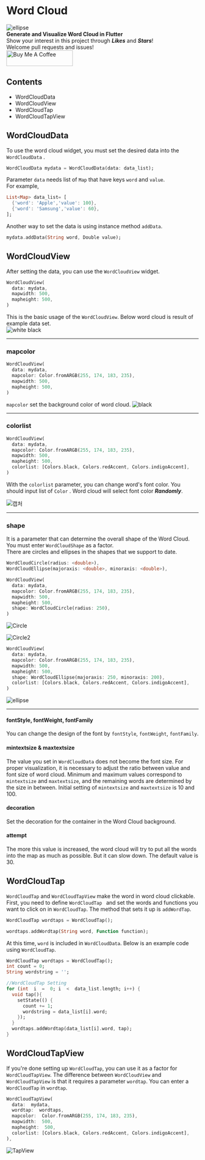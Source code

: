 # Word Cloud
![ellipse](https://drive.google.com/uc?export=view&id=1EU-mM0aG86_NO7G4seoeARUReDBw4vHQ)  
**Generate and Visualize Word Cloud in Flutter**  
Show your interest in this project through ***Likes*** and ***Stars***!  
Welcome pull requests and issues!  
<a href="https://www.buymeacoffee.com/rglie" target="_blank"><img src="https://cdn.buymeacoffee.com/buttons/default-orange.png" alt="Buy Me A Coffee" height="41" width="174"></a>  

## Contents
+ WordCloudData
+ WordCloudView
+ WordCloudTap
+ WordCloudTapView

## WordCloudData
To use the word cloud widget, you must set the desired data into the `WordCloudData` .  
```dart
WordCloudData mydata = WordCloudData(data: data_list);
```
Parameter `data` needs list of `Map` that have keys `word` and `value`.  
For example,
```dart
List<Map> data_list= [
  {'word': 'Apple','value': 100},
  {'word': 'Samsung','value': 60},
];
```
Another way to set the data is using instance method `addData`.  
```dart
mydata.addData(String word, Double value);
```

## WordCloudView
After setting the data, you can use the `WordCloudView` widget.
```dart
WordCloudView(
  data: mydata,
  mapwidth: 500,
  mapheight: 500,
)
```
This is the basic usage of the `WordCloudView`.  Below word cloud is result of example data set.    
![white black](https://drive.google.com/uc?export=view&id=1xc0z_mBl0YF94ECMhIkFX7UkJd1PETbW)


---
### mapcolor
```dart
WordCloudView(
  data: mydata,
  mapcolor: Color.fromARGB(255, 174, 183, 235),
  mapwidth: 500,
  mapheight: 500,
)
```
`mapcolor` set the background color of word cloud.
![black](https://drive.google.com/uc?export=view&id=1XOT6A5_G5Y5V9gkOWwYXDPGdYlXmFSbC)

  
---
### colorlist
```dart
WordCloudView(
  data: mydata,
  mapcolor: Color.fromARGB(255, 174, 183, 235),
  mapwidth: 500,
  mapheight: 500,
  colorlist: [Colors.black, Colors.redAccent, Colors.indigoAccent],
)
```
With the `colorlist` parameter, you can change word's font color. You should input list of `Color` . Word cloud will select font color ***Randomly***.  

![캡처](https://drive.google.com/uc?export=view&id=1Br7XiPwr4KRNglr61NmzSW396AGHZ4JR)

---
### shape
It is a parameter that can determine the overall shape of the Word Cloud. You must enter `WordCloudShape` as a factor.  
There are circles and ellipses in the shapes that we support to date.
```dart
WordCloudCircle(radius: <double>),
WordCloudEllipse(majoraxis: <double>, minoraxis: <double>),
```
```dart
WordCloudView(
  data: mydata,
  mapcolor: Color.fromARGB(255, 174, 183, 235),
  mapwidth: 500,
  mapheight: 500,
  shape: WordCloudCircle(radius: 250),
)
```
![Circle](https://drive.google.com/uc?export=view&id=1ICqX_vAUDoDHAHequQFHIykjT3l7UdmE)

![Circle2](https://drive.google.com/uc?export=view&id=1iS8Gm72IBvDbmEzIByHcdE5MPtFUV9j0)
```dart
WordCloudView(
  data: mydata,
  mapcolor: Color.fromARGB(255, 174, 183, 235),
  mapwidth: 500,
  mapheight: 500,
  shape: WordCloudEllipse(majoraxis: 250, minoraxis: 200),
  colorlist: [Colors.black, Colors.redAccent, Colors.indigoAccent],
)
```
![ellipse](https://drive.google.com/uc?export=view&id=1EU-mM0aG86_NO7G4seoeARUReDBw4vHQ)


---
#### fontStyle, fontWeight, fontFamily
You can change the design of the font by `fontStyle`, `fontWeight`, `fontFamily`.

#### mintextsize & maxtextsize
The value you set in `WordCloudData` does not become the font size. For proper visualization, it is necessary to adjust the ratio between value and font size of word cloud. Minimum and maximum values correspond to `mintextsize` and `maxtextsize`, and the remaining words are determined by the size in between. Initial setting of `mintextsize` and `maxtextsize` is 10 and 100.

#### decoration
Set the decoration for the container in the Word Cloud background.

#### attempt
The more this value is increased, the word cloud will try to put all the words into the map as much as possible. But it can slow down. The default value is 30.


## WordCloudTap
`WordCloudTap` and `WordCloudTapView` make the word in word cloud clickable. First, you need to define `WordCloudTap ` and set the words and functions you want to click on in `WordCloudTap`. The method that sets it up is `addWordTap`.
```dart
WordCloudTap wordtaps = WordCloudTap();

wordtaps.addWordtap(String word, Function function);
```
At this time, `word` is included in `WordCloudData`. Below is an example code using `WordCloudTap`.
```dart
WordCloudTap wordtaps = WordCloudTap();
int count = 0;
String wordstring = '';

//WordCloudTap Setting
for (int  i  =  0; i  <  data_list.length; i++) {
  void tap(){
    setState(() {
      count += 1;
      wordstring = data_list[i].word;
    });
  }
  wordtaps.addWordtap(data_list[i].word, tap);
}
```

## WordCloudTapView
If you're done setting up `WordCloudTap`, you can use it as a factor for `WordCloudTapView`.  The difference between `WordCloudView` and `WordCloudTapView` is that it requires a parameter `wordtap`. You can enter a `WordCloudTap` in `wordtap`.
```dart
WordCloudTapView(
  data:  mydata,
  wordtap:  wordtaps,
  mapcolor:  Color.fromARGB(255, 174, 183, 235),
  mapwidth:  500,
  mapheight:  500,
  colorlist: [Colors.black, Colors.redAccent, Colors.indigoAccent],
),
```
![TapView](https://drive.google.com/uc?export=view&id=1vmRJlSvcu4BxDAUzdaw3CnLlImxU5Auf)